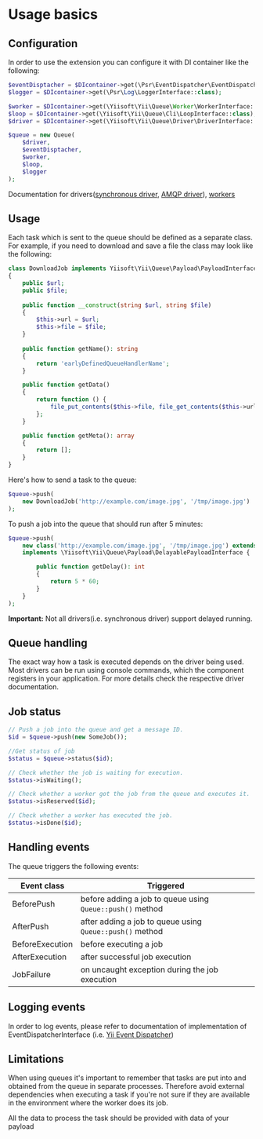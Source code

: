 Usage basics
============


Configuration
-------------

In order to use the extension you can configure it with DI container like the following:

```php
$eventDisptacher = $DIcontainer->get(\Psr\EventDispatcher\EventDispatcherInterface::class);
$logger = $DIcontainer->get(\Psr\Log\LoggerInterface::class);

$worker = $DIcontainer->get(\Yiisoft\Yii\Queue\Worker\WorkerInterface::class);
$loop = $DIcontainer->get(\Yiisoft\Yii\Queue\Cli\LoopInterface::class);
$driver = $DIcontainer->get(\Yiisoft\Yii\Queue\Driver\DriverInterface::class);

$queue = new Queue(
    $driver,
    $eventDisptacher,
    $worker,
    $loop,
    $logger
);
```

Documentation for drivers([synchronous driver](driver-sync.md), [AMQP driver](https://github.com/yiisoft/yii-queue-amqp)), 
[workers](worker.md)


Usage
-----

Each task which is sent to the queue should be defined as a separate class.
For example, if you need to download and save a file the class may look like the following:

```php
class DownloadJob implements Yiisoft\Yii\Queue\Payload\PayloadInterface
{
    public $url;
    public $file;
    
    public function __construct(string $url, string $file)
    {
        $this->url = $url;
        $this->file = $file;
    }
    
    public function getName(): string
    {
        return 'earlyDefinedQueueHandlerName';
    }

    public function getData()
    {
        return function () {
            file_put_contents($this->file, file_get_contents($this->url));
        };
    }

    public function getMeta(): array
    {
        return [];
    }
}
```

Here's how to send a task to the queue:

```php
$queue->push(
    new DownloadJob('http://example.com/image.jpg', '/tmp/image.jpg')
);
```
To push a job into the queue that should run after 5 minutes:

```php
$queue->push(
    new class('http://example.com/image.jpg', '/tmp/image.jpg') extends DownloadJob 
    implements \Yiisoft\Yii\Queue\Payload\DelayablePayloadInterface {

        public function getDelay(): int
        {
            return 5 * 60;
        }
    }
);
```

**Important:** Not all drivers(i.e. synchronous driver) support delayed running.


Queue handling
--------------

The exact way how a task is executed depends on the driver being used. Most drivers can be run using
console commands, which the component registers in your application. For more details check the respective
driver documentation.


Job status
----------

```php
// Push a job into the queue and get a message ID.
$id = $queue->push(new SomeJob());

//Get status of job
$status = $queue->status($id);

// Check whether the job is waiting for execution.
$status->isWaiting();

// Check whether a worker got the job from the queue and executes it.
$status->isReserved($id);

// Check whether a worker has executed the job.
$status->isDone($id);
```


Handling events
---------------

The queue triggers the following events:

| Event class        | Triggered                                                 |
|--------------------|-----------------------------------------------------------|
| BeforePush         | before adding a job to queue using `Queue::push()` method |
| AfterPush          | after adding a job to queue using `Queue::push()` method  |
| BeforeExecution    | before executing a job                                    |
| AfterExecution     | after successful job execution                            |
| JobFailure         | on uncaught exception during the job execution            |

Logging events
--------------

In order to log events, please refer to documentation of implementation of EventDispatcherInterface
(i.e. [Yii Event Dispatcher](https://github.com/yiisoft/event-dispatcher#events-hierarchy))

Limitations
-----------

When using queues it's important to remember that tasks are put into and obtained from the queue in separate
processes. Therefore avoid external dependencies when executing a task if you're not sure if they are available in
the environment where the worker does its job.

All the data to process the task should be provided with data of your payload
